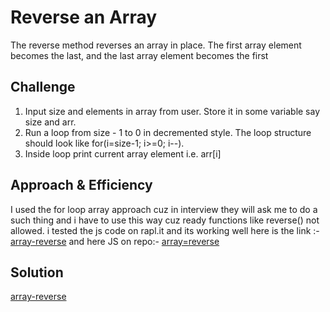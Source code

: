 # Reverse an Array
The reverse method reverses an array in place. The first array element becomes the last, and the last array element becomes the first


## Challenge
1. Input size and elements in array from user. Store it in some variable say size and arr.
2. Run a loop from size - 1 to 0 in decremented style. The loop structure should look like for(i=size-1; i>=0; i--).
3. Inside loop print current array element i.e. arr[i]


## Approach & Efficiency
I used the for loop array approach cuz in interview they will ask me to do a such thing and i have to use this way cuz ready functions like reverse() not allowed.
i tested the js code on rapl.it and its working well here is the link :-
[array-reverse](https://repl.it/repls/InternationalKnobbyPostgres)
and here JS on repo:-
[array=reverse](https://github.com/AhmedAbuSamaan-401-advanced-javascript/data-structures-and-algorithms/blob/master/arrayReverse/array-reverse.js)


## Solution
[array-reverse](assets/uml2.png)
